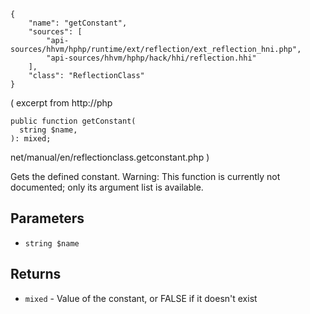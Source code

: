 ``` yamlmeta
{
    "name": "getConstant",
    "sources": [
        "api-sources/hhvm/hphp/runtime/ext/reflection/ext_reflection_hni.php",
        "api-sources/hhvm/hphp/hack/hhi/reflection.hhi"
    ],
    "class": "ReflectionClass"
}
```




( excerpt from http://php




``` Hack
public function getConstant(
  string $name,
): mixed;
```




net/manual/en/reflectionclass.getconstant.php
)




Gets the defined constant. Warning: This function is currently not
documented; only its argument list is available.




## Parameters




+ ` string $name `




## Returns




* ` mixed ` - Value of the constant, or FALSE if it doesn't exist
<!-- HHAPIDOC -->
